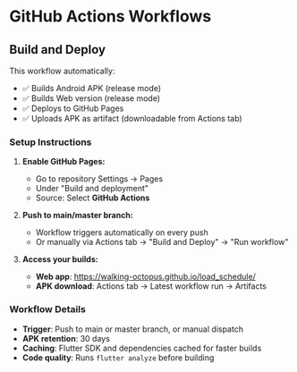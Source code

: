 # GitHub Actions Workflows

## Build and Deploy

This workflow automatically:
- ✅ Builds Android APK (release mode)
- ✅ Builds Web version (release mode)
- ✅ Deploys to GitHub Pages
- ✅ Uploads APK as artifact (downloadable from Actions tab)

### Setup Instructions

1. **Enable GitHub Pages:**
   - Go to repository Settings → Pages
   - Under "Build and deployment"
   - Source: Select **GitHub Actions**

2. **Push to main/master branch:**
   - Workflow triggers automatically on every push
   - Or manually via Actions tab → "Build and Deploy" → "Run workflow"

3. **Access your builds:**
   - **Web app**: https://walking-octopus.github.io/load_schedule/
   - **APK download**: Actions tab → Latest workflow run → Artifacts

### Workflow Details

- **Trigger**: Push to main or master branch, or manual dispatch
- **APK retention**: 30 days
- **Caching**: Flutter SDK and dependencies cached for faster builds
- **Code quality**: Runs `flutter analyze` before building
